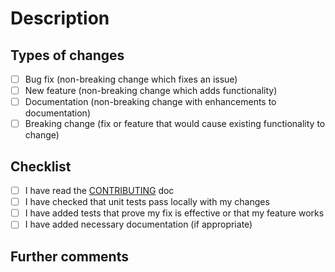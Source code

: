 <!-- Provide a general summary of your changes in the Title above -->

# Description

<!-- Describe your changes in detail -->
<!-- Why is this change required? What problem does it solve? -->
<!-- If it fixes an open issue, please link to the issue here. -->

## Types of changes

<!-- What types of changes does your code introduce? Put an `x` in all the boxes that apply: -->

- [ ] Bug fix (non-breaking change which fixes an issue)
- [ ] New feature (non-breaking change which adds functionality)
- [ ] Documentation (non-breaking change with enhancements to documentation)
- [ ] Breaking change (fix or feature that would cause existing functionality to change)

## Checklist

<!-- Go over all the following points, and put an `x` in all the boxes that apply. -->
<!-- If you're unsure about any of these, don't hesitate to ask. We're here to help! -->

- [ ] I have read the [CONTRIBUTING](CONTRIBUTING.md) doc
- [ ] I have checked that unit tests pass locally with my changes
- [ ] I have added tests that prove my fix is effective or that my feature works
- [ ] I have added necessary documentation (if appropriate)

## Further comments

<!-- If this is a relatively large or complex change, kick off the discussion by explaining why you chose the solution you did and what alternatives you considered, etc... -->
